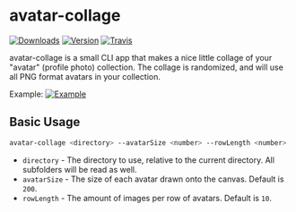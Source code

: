 # avatar-collage
[![Downloads](https://img.shields.io/npm/dt/avatar-collage.svg?maxAge=3600)](https://www.npmjs.com/package/avatar-collage)
[![Version](https://img.shields.io/npm/v/avatar-collage.svg?maxAge=3600)](https://www.npmjs.com/package/avatar-collage)
[![Travis](https://api.travis-ci.org/dragonfire535/avatar-collage.svg?branch=master)](https://travis-ci.org/dragonfire535/avatar-collage)

avatar-collage is a small CLI app that makes a nice little collage of your
"avatar" (profile photo) collection. The collage is randomized, and will use
all PNG format avatars in your collection.

Example:
[![Example](https://i.imgur.com/rRPN65E.jpg)](https://i.imgur.com/rRPN65E.jpg)

## Basic Usage
```bash
avatar-collage <directory> --avatarSize <number> --rowLength <number>
```

- `directory` - The directory to use, relative to the current directory. All subfolders will be read as well.
- `avatarSize` - The size of each avatar drawn onto the canvas. Default is `200`.
- `rowLength` - The amount of images per row of avatars. Default is `10`.
